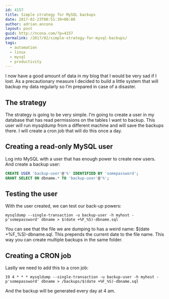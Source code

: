 ```yaml
---
id: 4157
title: Simple strategy for MySQL backups
date: 2017-02-23T00:51:39+00:00
author: adrian.ancona
layout: post
guid: http://ncona.com/?p=4157
permalink: /2017/02/simple-strategy-for-mysql-backups/
tags:
  - automation
  - linux
  - mysql
  - productivity
---
```

I now have a good amount of data in my blog that I would be very sad if I lost. As a precautionary measure I decided to build a little system that will backup my data regularly so I&#8217;m prepared in case of a disaster.

## The strategy

The strategy is going to be very simple. I&#8217;m going to create a user in my database that has read permissions on the tables I want to backup. This user will run mysqldump from a different machine and will save the backups there. I will create a cron job that will do this once a day.

<!--more-->

## Creating a read-only MySQL user

Log into MySQL with a user that has enough power to create new users. And create a backup user:

```sql
CREATE USER 'backup-user'@'%' IDENTIFIED BY 'somepassword';
GRANT SELECT ON dbname.* TO 'backup-user'@'%';
```

## Testing the user

With the user created, we can test our back-up powers:

```
mysqldump --single-transaction -u backup-user -h myhost -p'somepassword' dbname > $(date +%F_%S)-dbname.sql
```

You can see that the file we are dumping to has a weird name: $(date +%F_%S)-dbname.sql. This prepends the current date to the file name. This way you can create multiple backups in the same folder.

## Creating a CRON job

Lastly we need to add this to a cron job:

```
19 4 * * * mysqldump --single-transaction -u backup-user -h myhost -p'somepassword' dbname > /backups/$(date +%F_%S)-dbname.sql
```

And the backup will be generated every day at 4 am.
